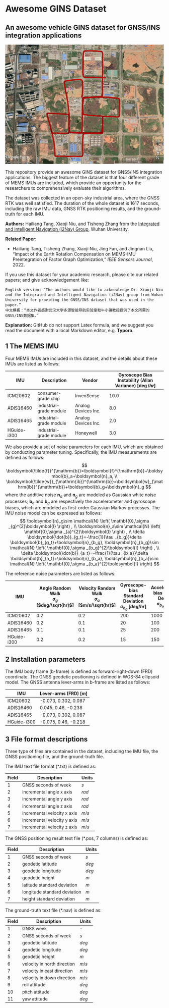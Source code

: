 # Awesome GINS Dataset

## An awesome vehicle GINS dataset for GNSS/INS integration applications

<img src="./GNSS RTK/Map.jpg" style="zoom:50%" />

This repository provide an awesome GINS dataset for GNSS/INS integration applications. The biggest feature of the dataset is that four different grade of MEMS IMUs are included, which provide an opportunity for the researchers to comprehensively evaluate their algorithms.

The dataset was collected in an open-sky industrial area, where the GNSS RTK was well satisfied. The duration of the whole dataset is 1617 seconds, including the raw IMU data, GNSS RTK positioning results, and the ground-truth for each IMU.

**Authors:** Hailiang Tang, Xiaoji Niu, and Tisheng Zhang from the [Integrated and Intelligent Navigation (i2Nav) Group](http://www.i2nav.com/), Wuhan University.

**Related Paper:**

- Hailiang Tang, Tisheng Zhang, Xiaoji Niu, Jing Fan, and Jingnan Liu, “Impact of the Earth Rotation Compensation on MEMS-IMU Preintegration of Factor Graph Optimization,” *IEEE Sensors Journal*, 2022.


If you use this dataset for your academic research, please cite our related papers; and give acknowledgement like:

```
English version: “The authors would like to acknowledge Dr. Xiaoji Niu and the Integrated and Intelligent Navigation (i2Nav) group from Wuhan University for providing the GNSS/INS dataset that was used in the paper.”
中文模板：“本文作者感谢武汉大学多源智能导航实验室和牛小骥教授提供了本文所需的GNSS/INS数据集。”
```

**Explanation:** GitHub do not support Latex formula, and we suggest you read the document with a local Markdown editor, e.g.  **Typora**.

## 1 The MEMS IMU

Four MEMS IMUs are included in this dataset, and the details about these IMUs are listed as follows:

| IMU         | Description             | Vendor              | Gyroscope Bias Instability (Allan Variance) [$\deg/hr$] |
| ----------- | ----------------------- | ------------------- | ------------------------------------------------------- |
| ICM20602    | consumer-grade chip     | InvenSense          | 10.0                                                    |
| ADIS16460   | industrial-grade module | Analog Devices Inc. | 8.0                                                     |
| ADIS16465   | industrial-grade module | Analog Devices Inc. | 2.0                                                     |
| HGuide-i300 | industrial-grade module | Honeywell           | 3.0                                                     |

We also provide a set of noise parameters for each IMU, which are obtained by conducting parameter tuning. Specifically, the IMU measurements are defined as follows: 
$$
\boldsymbol{\tilde{f}}^{\mathrm{b}}=\boldsymbol{f}^{\mathrm{b}}+\boldsymbol{b}_a+\boldsymbol{n}_a, 
\\
\boldsymbol{\tilde{w}}_{\mathrm{ib}}^{\mathrm{b}}=\boldsymbol{w}_{\mathrm{ib}}^{\mathrm{b}}+\boldsymbol{b}_g+\boldsymbol{n}_g
$$
where the additive noise $\boldsymbol{n}_a$ and $\boldsymbol{n}_g$ are modeled as Gaussian white noise processes; $\boldsymbol{b}_a$ and $\boldsymbol{b}_g$ are respectively the accelerometer and gyroscope biases, which are modeled as first-order Gaussian Markov processes. The IMU noise model can be expressed as follows:
$$
\boldsymbol{n}_g\sim \mathcal{N} \left( \mathbf{0},\sigma _{g}^{2}\boldsymbol{I} \right) , 
\\
\boldsymbol{n}_a\sim \mathcal{N} \left( \mathbf{0},\sigma _{a}^{2}\boldsymbol{I} \right) ,
\\
\delta \boldsymbol{\dot{b}}_{g_t}=-\frac{1}{\tau _{b_g}}\delta \boldsymbol{b}_{g_t}+\boldsymbol{n}_{b_g}, \boldsymbol{n}_{b_g}\sim \mathcal{N} \left( \mathbf{0},\sigma _{b_g}^{2}\boldsymbol{I} \right) ,
\\
\delta \boldsymbol{\dot{b}}_{a_t}=-\frac{1}{\tau _{b_a}}\delta \boldsymbol{b}_{a_t}+\boldsymbol{n}_{b_a}, \boldsymbol{n}_{b_a}\sim \mathcal{N} \left( \mathbf{0},\sigma _{b_a}^{2}\boldsymbol{I} \right)
$$

The reference noise parameters are listed as follows:

| IMU         | Angle Random Walk<br /> $\sigma_g$ [$deg/\sqrt{hr}$] | Velocity Random Walk<br />$\sigma_a$ [$m/s/\sqrt{hr}$] | Gyroscope-bias Standard Deviation<br />$\sigma_{b_g}$ [$deg/hr$] | Accelerometer-bias Standard Deviation<br />$\sigma_{b_a}$ [$mGal$] | Correlation Time<br />$\sigma_g, \sigma_a$ [$hr$] |
| ----------- | ---------------------------------------------------- | ------------------------------------------------------ | ------------------------------------------------------------ | ------------------------------------------------------------ | ------------------------------------------------- |
| ICM20602    | 0.2                                                  | 0.2                                                    | 200                                                          | 1000                                                         | 1                                                 |
| ADIS16460   | 0.2                                                  | 0.1                                                    | 20                                                           | 100                                                          | 1                                                 |
| ADIS16465   | 0.1                                                  | 0.1                                                    | 25                                                           | 200                                                          | 1                                                 |
| HGuide-i300 | 0.2                                                  | 0.2                                                    | 15                                                           | 150                                                          | 1                                                 |

## 2 Installation parameters

The IMU body frame (b-frame) is defined as forward-right-down (FRD) coordinate. The GNSS geodetic positioning is defined in WGS-84 ellipsoid model. The GNSS antenna lever-arms in b-frame are listed as follows:

| IMU         | Lever-arms (FRD) [$m$] |
| ----------- | ---------------------- |
| ICM20602    | -0.073, 0.302, 0.087   |
| ADIS16460   | 0.045, 0.46, -0.238    |
| ADIS16465   | -0.073, 0.302, 0.087   |
| HGuide-i300 | -0.075, 0.46, -0.218   |

## 3 File format descriptions

Three type of files are contained in the dataset, including the IMU file, the GNSS positioning file, and the ground-truth file.

The IMU text file format (*.txt) is defined as:

| Field | Description                 | Units |
| ----- | --------------------------- | ----- |
| 1     | GNSS seconds of week        | $s$   |
| 2     | incremental angle x axis    | $rad$ |
| 3     | incremental angle y axis    | $rad$ |
| 4     | incremental angle z axis    | $rad$ |
| 5     | incremental velocity x axis | $m/s$ |
| 6     | incremental velocity y axis | $m/s$ |
| 7     | incremental velocity z axis | $m/s$ |

The GNSS positioning result text file (*.pos, 7 columns) is defined as:

| Field | Description                  | Units |
| ----- | ---------------------------- | ----- |
| 1     | GNSS seconds of week         | $s$   |
| 2     | geodetic latitude            | $deg$ |
| 3     | geodetic longitude           | $deg$ |
| 4     | geodetic height              | $m$   |
| 5     | latitude standard deviation  | $m$   |
| 6     | longitude standard deviation | $m$   |
| 7     | height standard deviation    | $m$   |

The ground-truth text file (*.nav) is defined as:

| Field | Description                 | Units |
| ----- | --------------------------- | ----- |
| 1     | GNSS week                   | -     |
| 2     | GNSS seconds of week        | $s$   |
| 3     | geodetic latitude           | $deg$ |
| 4     | geodetic longitude          | $deg$ |
| 5     | geodetic height             | $m$   |
| 6     | velocity in north direction | $m/s$ |
| 7     | velocity in east direction  | $m/s$ |
| 8     | velocity in down direction  | $m/s$ |
| 9     | roll attitude               | $deg$ |
| 10    | pitch attitude              | $deg$ |
| 11    | yaw attitude                | $deg$ |

